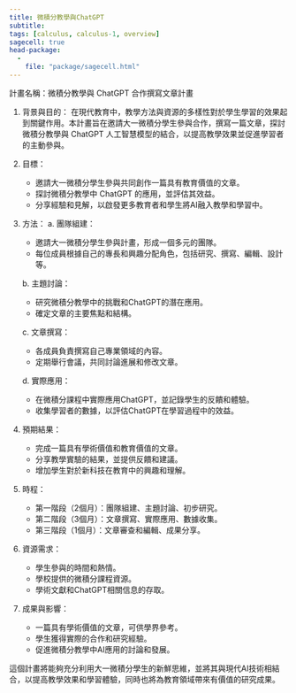 ```yaml
---
title: 微積分教學與ChatGPT
subtitle: 
tags: [calculus, calculus-1, overview]
sagecell: true
head-package:
  -
    file: "package/sagecell.html"
---
```

計畫名稱：微積分教學與 ChatGPT 合作撰寫文章計畫

1. 背景與目的：
   在現代教育中，教學方法與資源的多樣性對於學生學習的效果起到關鍵作用。本計畫旨在邀請大一微積分學生參與合作，撰寫一篇文章，探討微積分教學與 ChatGPT 人工智慧模型的結合，以提高教學效果並促進學習者的主動參與。

2. 目標：
   - 邀請大一微積分學生參與共同創作一篇具有教育價值的文章。
   - 探討微積分教學中 ChatGPT 的應用，並評估其效益。
   - 分享經驗和見解，以啟發更多教育者和學生將AI融入教學和學習中。

3. 方法：
   a. 團隊組建：
      - 邀請大一微積分學生參與計畫，形成一個多元的團隊。
      - 每位成員根據自己的專長和興趣分配角色，包括研究、撰寫、編輯、設計等。

   b. 主題討論：
      - 研究微積分教學中的挑戰和ChatGPT的潛在應用。
      - 確定文章的主要焦點和結構。

   c. 文章撰寫：
      - 各成員負責撰寫自己專業領域的內容。
      - 定期舉行會議，共同討論進展和修改文章。

   d. 實際應用：
      - 在微積分課程中實際應用ChatGPT，並記錄學生的反饋和體驗。
      - 收集學習者的數據，以評估ChatGPT在學習過程中的效益。

4. 預期結果：
   - 完成一篇具有學術價值和教育價值的文章。
   - 分享教學實驗的結果，並提供反饋和建議。
   - 增加學生對於新科技在教育中的興趣和理解。

5. 時程：
   - 第一階段（2個月）：團隊組建、主題討論、初步研究。
   - 第二階段（3個月）：文章撰寫、實際應用、數據收集。
   - 第三階段（1個月）：文章審查和編輯、成果分享。

6. 資源需求：
   - 學生參與的時間和熱情。
   - 學校提供的微積分課程資源。
   - 學術文獻和ChatGPT相關信息的存取。

7. 成果與影響：
   - 一篇具有學術價值的文章，可供學界參考。
   - 學生獲得實際的合作和研究經驗。
   - 促進微積分教學中AI應用的討論和發展。

這個計畫將能夠充分利用大一微積分學生的新鮮思維，並將其與現代AI技術相結合，以提高教學效果和學習體驗，同時也將為教育領域帶來有價值的研究成果。